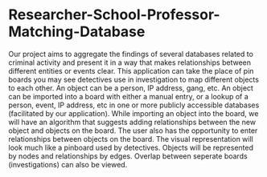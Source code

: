 # Researcher-School-Professor-Matching-Database

Our project aims to aggregate the findings of several databases related to criminal activity and present it in a way that makes relationships between different entities or events clear. This application can take the place of pin boards you may see detectives use in investigation to map different objects to each other. An object can be a person, IP address, gang, etc. An object can be imported into a board with either a manual entry, or a lookup of a person, event, IP address, etc in one or more publicly accessible databases (facilitated by our application). While importing an object into the board, we will have an algorithm that suggests adding relationships between the new object and objects on the board. The user also has the opportunity to enter relationships between objects on the board. The visual representation will look much like a pinboard used by detectives. Objects will be represented by nodes and relationships by edges. Overlap between seperate boards (investigations) can also be viewed.
